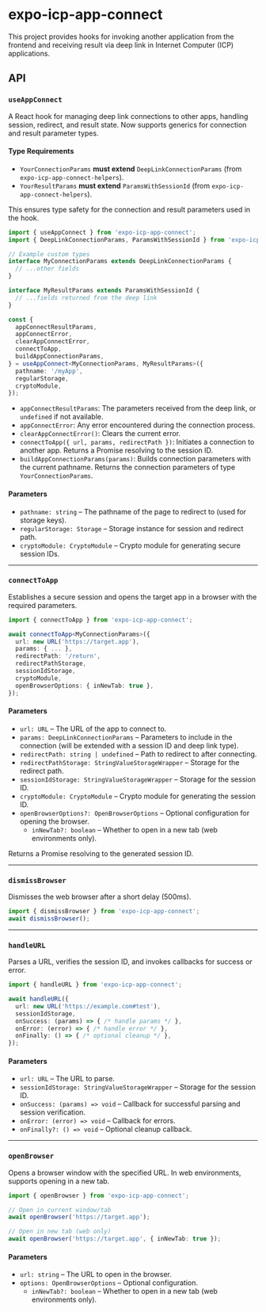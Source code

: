 # expo-icp-app-connect
This project provides hooks for invoking another application from the frontend and receiving result via deep link in Internet Computer (ICP) applications.

## API

### `useAppConnect`
A React hook for managing deep link connections to other apps, handling session, redirect, and result state. Now supports generics for connection and result parameter types.

#### Type Requirements
- `YourConnectionParams` **must extend** `DeepLinkConnectionParams` (from `expo-icp-app-connect-helpers`).
- `YourResultParams` **must extend** `ParamsWithSessionId` (from `expo-icp-app-connect-helpers`).

This ensures type safety for the connection and result parameters used in the hook.

```ts
import { useAppConnect } from 'expo-icp-app-connect';
import { DeepLinkConnectionParams, ParamsWithSessionId } from 'expo-icp-app-connect-helpers';

// Example custom types
interface MyConnectionParams extends DeepLinkConnectionParams {
  // ...other fields
}

interface MyResultParams extends ParamsWithSessionId {
  // ...fields returned from the deep link
}

const {
  appConnectResultParams,
  appConnectError,
  clearAppConnectError,
  connectToApp,
  buildAppConnectionParams,
} = useAppConnect<MyConnectionParams, MyResultParams>({
  pathname: '/myApp',
  regularStorage,
  cryptoModule,
});
```

- `appConnectResultParams`: The parameters received from the deep link, or `undefined` if not available.
- `appConnectError`: Any error encountered during the connection process.
- `clearAppConnectError()`: Clears the current error.
- `connectToApp({ url, params, redirectPath })`: Initiates a connection to another app. Returns a Promise resolving to the session ID.
- `buildAppConnectionParams(params)`: Builds connection parameters with the current pathname. Returns the connection parameters of type `YourConnectionParams`.

#### Parameters
- `pathname: string` – The pathname of the page to redirect to (used for storage keys).
- `regularStorage: Storage` – Storage instance for session and redirect path.
- `cryptoModule: CryptoModule` – Crypto module for generating secure session IDs.

---

### `connectToApp`
Establishes a secure session and opens the target app in a browser with the required parameters.

```ts
import { connectToApp } from 'expo-icp-app-connect';

await connectToApp<MyConnectionParams>({
  url: new URL('https://target.app'),
  params: { ... },
  redirectPath: '/return',
  redirectPathStorage,
  sessionIdStorage,
  cryptoModule,
  openBrowserOptions: { inNewTab: true },
});
```

#### Parameters
- `url: URL` – The URL of the app to connect to.
- `params: DeepLinkConnectionParams` – Parameters to include in the connection (will be extended with a session ID and deep link type).
- `redirectPath: string | undefined` – Path to redirect to after connecting.
- `redirectPathStorage: StringValueStorageWrapper` – Storage for the redirect path.
- `sessionIdStorage: StringValueStorageWrapper` – Storage for the session ID.
- `cryptoModule: CryptoModule` – Crypto module for generating the session ID.
- `openBrowserOptions?: OpenBrowserOptions` – Optional configuration for opening the browser.
  - `inNewTab?: boolean` – Whether to open in a new tab (web environments only).

Returns a Promise resolving to the generated session ID.

---

### `dismissBrowser`
Dismisses the web browser after a short delay (500ms).

```ts
import { dismissBrowser } from 'expo-icp-app-connect';
await dismissBrowser();
```

---

### `handleURL`
Parses a URL, verifies the session ID, and invokes callbacks for success or error.

```ts
import { handleURL } from 'expo-icp-app-connect';

await handleURL({
  url: new URL('https://example.com#test'),
  sessionIdStorage,
  onSuccess: (params) => { /* handle params */ },
  onError: (error) => { /* handle error */ },
  onFinally: () => { /* optional cleanup */ },
});
```

#### Parameters
- `url: URL` – The URL to parse.
- `sessionIdStorage: StringValueStorageWrapper` – Storage for the session ID.
- `onSuccess: (params) => void` – Callback for successful parsing and session verification.
- `onError: (error) => void` – Callback for errors.
- `onFinally?: () => void` – Optional cleanup callback.

---

### `openBrowser`
Opens a browser window with the specified URL. In web environments, supports opening in a new tab.

```ts
import { openBrowser } from 'expo-icp-app-connect';

// Open in current window/tab
await openBrowser('https://target.app');

// Open in new tab (web only)
await openBrowser('https://target.app', { inNewTab: true });
```

#### Parameters
- `url: string` – The URL to open in the browser.
- `options: OpenBrowserOptions` – Optional configuration.
  - `inNewTab?: boolean` – Whether to open in a new tab (web environments only).
